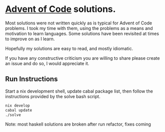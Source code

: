 # [Advent of Code](https://adventofcode.com) solutions.

Most solutions were not written quickly as is typical for Advent of Code problems. I took my time with them, using the problems as a means and motivation to learn languages. Some solutions have been revisited at times to improve on as I learn.

Hopefully my solutions are easy to read, and mostly idiomatic.

If you have any constructive criticism you are willing to share please create an issue and do so, I would appreciate it.

## Run Instructions

Start a nix development shell, update cabal package list, then follow the instructions provided by the solve bash script.

```bash
nix develop
cabal update
./solve
```

Note: most haskell solutions are broken after run refactor, fixes coming
